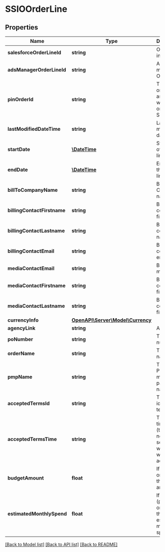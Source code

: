 # SSIOOrderLine

## Properties
Name | Type | Description | Notes
------------ | ------------- | ------------- | -------------
**salesforceOrderLineId** | **string** | OrderLineId in SFDC | [optional] 
**adsManagerOrderLineId** | **string** | Ads manager OrderLineId | [optional] 
**pinOrderId** | **string** | The pin order id associated with the order line in SFDC | [optional] 
**lastModifiedDateTime** | **string** | Last modified date. | [optional] 
**startDate** | [**\DateTime**](Date.md) | Start date of the order line. | [optional] 
**endDate** | [**\DateTime**](Date.md) | End date of the order line. | [optional] 
**billToCompanyName** | **string** | Bill To Company name | [optional] 
**billingContactFirstname** | **string** | Billing contact first name | [optional] 
**billingContactLastname** | **string** | Billing contact last name | [optional] 
**billingContactEmail** | **string** | Billing contact email | [optional] 
**mediaContactEmail** | **string** | Billing media email | [optional] 
**mediaContactFirstname** | **string** | Billing contact first name | [optional] 
**mediaContactLastname** | **string** | Billing contact first name | [optional] 
**currencyInfo** | [**OpenAPI\Server\Model\Currency**](Currency.md) |  | [optional] 
**agencyLink** | **string** | Agency link | [optional] 
**poNumber** | **string** | The po number | [optional] 
**orderName** | **string** | The order name | [optional] 
**pmpName** | **string** | The Pinterest marketing partner name | [optional] 
**acceptedTermsId** | **string** | The SFDC id for the terms | [optional] 
**acceptedTermsTime** | **string** | The UTC timestamp (to the nearest sec) of when terms were accepted | [optional] 
**budgetAmount** | **float** | If Budget order line, the budget amount. | [optional] 
**estimatedMonthlySpend** | **float** | If Ongoing (perpetual) order line, the estimated monthly spend | [optional] 

[[Back to Model list]](../README.md#documentation-for-models) [[Back to API list]](../README.md#documentation-for-api-endpoints) [[Back to README]](../README.md)


